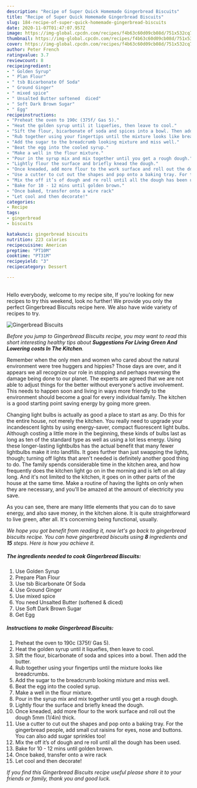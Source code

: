 ```yaml
---
description: "Recipe of Super Quick Homemade Gingerbread Biscuits"
title: "Recipe of Super Quick Homemade Gingerbread Biscuits"
slug: 184-recipe-of-super-quick-homemade-gingerbread-biscuits
date: 2020-11-07T01:47:07.957Z
image: https://img-global.cpcdn.com/recipes/f4b63c60d09cb08d/751x532cq70/gingerbread-biscuits-recipe-main-photo.jpg
thumbnail: https://img-global.cpcdn.com/recipes/f4b63c60d09cb08d/751x532cq70/gingerbread-biscuits-recipe-main-photo.jpg
cover: https://img-global.cpcdn.com/recipes/f4b63c60d09cb08d/751x532cq70/gingerbread-biscuits-recipe-main-photo.jpg
author: Peter French
ratingvalue: 3.7
reviewcount: 8
recipeingredient:
- " Golden Syrup"
- " Plan Flour"
- " tsb Bicarbonate Of Soda"
- " Ground Ginger"
- " mixed spice"
- " Unsalted Butter softened  diced"
- " Soft Dark Brown Sugar"
- " Egg"
recipeinstructions:
- "Preheat the oven to 190c (375f/ Gas 5)."
- "Heat the golden syrup until it liquefies, then leave to cool."
- "Sift the flour, bicarbonate of soda and spices into a bowl. Then add the butter."
- "Rub together using your fingertips until the mixture looks like breadcrumbs."
- "Add the sugar to the breadcrumb looking mixture and miss well."
- "Beat the egg into the cooled syrup."
- "Make a well in the flour mixture."
- "Pour in the syrup mix and mix together until you get a rough dough."
- "Lightly flour the surface and briefly knead the dough."
- "Once kneaded, add more flour to the work surface and roll out the dough 5mm (1/4in) thick."
- "Use a cutter to cut out the shapes and pop onto a baking tray. For the gingerbread people, add small cut raisins for eyes, nose and buttons. You can also add sugar sprinkles too!"
- "Mix the off it’s of dough and re roll until all the dough has been used."
- "Bake for 10 - 12 mins until golden brown."
- "Once baked, transfer onto a wire rack"
- "Let cool and then decorate!"
categories:
- Recipe
tags:
- gingerbread
- biscuits

katakunci: gingerbread biscuits 
nutrition: 223 calories
recipecuisine: American
preptime: "PT10M"
cooktime: "PT31M"
recipeyield: "3"
recipecategory: Dessert

---
```

<br>
Hello everybody, welcome to my recipe site, If you're looking for new recipes to try this weekend, look no further! We provide you only the perfect Gingerbread Biscuits recipe here. We also have wide variety of recipes to try.
<br>


![Gingerbread Biscuits](https://img-global.cpcdn.com/recipes/f4b63c60d09cb08d/751x532cq70/gingerbread-biscuits-recipe-main-photo.jpg)

<i>Before you jump to Gingerbread Biscuits recipe, you may want to read this short interesting healthy tips about 
<strong>Suggestions For Living Green And Lowering costs In The Kitchen</strong>.</i>
</br>

Remember when the only men and women who cared about the natural environment were tree huggers and hippies? Those days are over, and it appears we all recognize our role in stopping and perhaps reversing the damage being done to our planet. The experts are agreed that we are not able to adjust things for the better without everyone's active involvement. This needs to happen soon and living in ways more friendly to the environment should become a goal for every individual family. The kitchen is a good starting point saving energy by going more green.

Changing light bulbs is actually as good a place to start as any. Do this for the entire house, not merely the kitchen. You really need to upgrade your incandescent lights by using energy-saver, compact fluorescent light bulbs. Although costing a little more in the beginning, these kinds of bulbs last as long as ten of the standard type as well as using a lot less energy. Using these longer-lasting lightbulbs has the actual benefit that many fewer lightbulbs make it into landfills. It goes further than just swapping the lights, though; turning off lights that aren't needed is definitely another good thing to do. The family spends considerable time in the kitchen area, and how frequently does the kitchen light go on in the morning and is left on all day long. And it's not limited to the kitchen, it goes on in other parts of the house at the same time. Make a routine of having the lights on only when they are necessary, and you'll be amazed at the amount of electricity you save.

As you can see, there are many little elements that you can do to save energy, and also save money, in the kitchen alone. It is quite straightforward to live green, after all. It's concerning being functional, usually.


<i>We hope you got benefit from reading it, now let's go back to gingerbread biscuits recipe. You can have gingerbread biscuits using <strong>8</strong> ingredients and <strong>15</strong> steps. Here is how you achieve it.
</i>

##### The ingredients needed to cook Gingerbread Biscuits:

1. Use  Golden Syrup
1. Prepare  Plan Flour
1. Use  tsb Bicarbonate Of Soda
1. Use  Ground Ginger
1. Use  mixed spice
1. You need  Unsalted Butter (softened &amp; diced)
1. Use  Soft Dark Brown Sugar
1. Get  Egg


##### Instructions to make Gingerbread Biscuits:

1. Preheat the oven to 190c (375f/ Gas 5).
1. Heat the golden syrup until it liquefies, then leave to cool.
1. Sift the flour, bicarbonate of soda and spices into a bowl. Then add the butter.
1. Rub together using your fingertips until the mixture looks like breadcrumbs.
1. Add the sugar to the breadcrumb looking mixture and miss well.
1. Beat the egg into the cooled syrup.
1. Make a well in the flour mixture.
1. Pour in the syrup mix and mix together until you get a rough dough.
1. Lightly flour the surface and briefly knead the dough.
1. Once kneaded, add more flour to the work surface and roll out the dough 5mm (1/4in) thick.
1. Use a cutter to cut out the shapes and pop onto a baking tray. For the gingerbread people, add small cut raisins for eyes, nose and buttons. You can also add sugar sprinkles too!
1. Mix the off it’s of dough and re roll until all the dough has been used.
1. Bake for 10 - 12 mins until golden brown.
1. Once baked, transfer onto a wire rack
1. Let cool and then decorate!


<i>If you find this Gingerbread Biscuits recipe useful please share it to your friends or family, thank you and good luck.</i>
